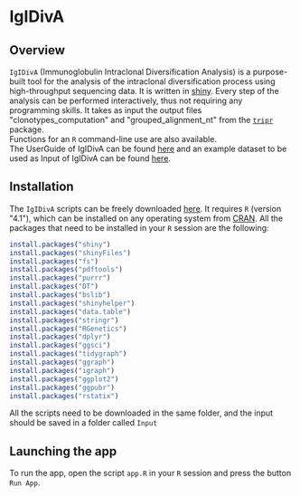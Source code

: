 # IgIDivA

## Overview

`IgIDivA` (Immunoglobulin Intraclonal Diversification Analysis) is a purpose-built tool for the analysis of the intraclonal diversification process using high-throughput sequencing data. It is written in [shiny](https://shiny.rstudio.com/). Every step of the analysis can be performed interactively, thus not requiring any programming skills. It takes as input the output files "clonotypes_computation" and "grouped_alignment_nt" from the [`tripr`](https://bio.tools/TRIP_-_T-cell_Receptor_Immunoglobulin_Profiler) package.  
Functions for an `R` command-line use are also available.  
The UserGuide of IgIDivA can be found [here](https://rpubs.com/laura_zara/909227) and an example dataset to be used as Input of IgIDivA can be found [here](https://doi.org/10.5281/zenodo.6616046).



## Installation
The `IgIDivA` scripts can be freely downloaded [here](https://github.com/laurazara/IgIDivA).
It requires `R` (version "4.1"), which can be installed on any operating system from [CRAN](https://cran.r-project.org/).
All the packages that need to be installed in your `R` session are the following:

```r
install.packages("shiny")
install.packages("shinyFiles")
install.packages("fs")
install.packages("pdftools")
install.packages("purrr")
install.packages("DT")
install.packages("bslib")
install.packages("shinyhelper")
install.packages("data.table")
install.packages("stringr")
install.packages("RGenetics")
install.packages("dplyr")
install.packages("ggsci")
install.packages("tidygraph")
install.packages("ggraph")
install.packages("igraph")
install.packages("ggplot2")
install.packages("ggpubr")
install.packages("rstatix")

```

All the scripts need to be downloaded in the same folder, and the input should be saved in a folder called `Input`

## Launching the app
To run the app, open the script `app.R` in your `R` session and press the button `Run App`. 
